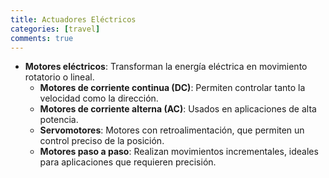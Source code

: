```yaml
---
title: Actuadores Eléctricos
categories: [travel]
comments: true
---
```


- **Motores eléctricos**: Transforman la energía eléctrica en movimiento rotatorio o lineal.
  - **Motores de corriente continua (DC)**: Permiten controlar tanto la velocidad como la dirección.
  - **Motores de corriente alterna (AC)**: Usados en aplicaciones de alta potencia.
  - **Servomotores**: Motores con retroalimentación, que permiten un control preciso de la posición.
  - **Motores paso a paso**: Realizan movimientos incrementales, ideales para aplicaciones que requieren precisión.


